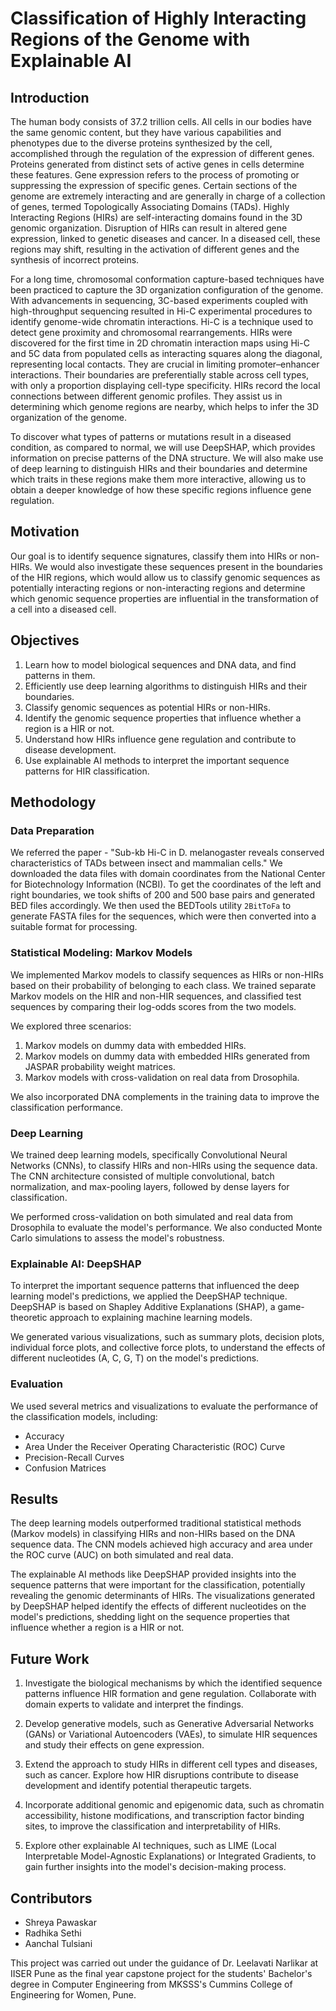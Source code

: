 # Classification of Highly Interacting Regions of the Genome with Explainable AI

## Introduction

The human body consists of 37.2 trillion cells. All cells in our bodies have the same genomic content, but they have various capabilities and phenotypes due to the diverse proteins synthesized by the cell, accomplished through the regulation of the expression of different genes. Proteins generated from distinct sets of active genes in cells determine these features. Gene expression refers to the process of promoting or suppressing the expression of specific genes. Certain sections of the genome are extremely interacting and are generally in charge of a collection of genes, termed Topologically Associating Domains (TADs). Highly Interacting Regions (HIRs) are self-interacting domains found in the 3D genomic organization. Disruption of HIRs can result in altered gene expression, linked to genetic diseases and cancer. In a diseased cell, these regions may shift, resulting in the activation of different genes and the synthesis of incorrect proteins.

For a long time, chromosomal conformation capture-based techniques have been practiced to capture the 3D organization configuration of the genome. With advancements in sequencing, 3C-based experiments coupled with high-throughput sequencing resulted in Hi-C experimental procedures to identify genome-wide chromatin interactions. Hi-C is a technique used to detect gene proximity and chromosomal rearrangements. HIRs were discovered for the first time in 2D chromatin interaction maps using Hi-C and 5C data from populated cells as interacting squares along the diagonal, representing local contacts. They are crucial in limiting promoter–enhancer interactions. Their boundaries are preferentially stable across cell types, with only a proportion displaying cell-type specificity. HIRs record the local connections between different genomic profiles. They assist us in determining which genome regions are nearby, which helps to infer the 3D organization of the genome.

To discover what types of patterns or mutations result in a diseased condition, as compared to normal, we will use DeepSHAP, which provides information on precise patterns of the DNA structure. We will also make use of deep learning to distinguish HIRs and their boundaries and determine which traits in these regions make them more interactive, allowing us to obtain a deeper knowledge of how these specific regions influence gene regulation.

## Motivation

Our goal is to identify sequence signatures, classify them into HIRs or non-HIRs. We would also investigate these sequences present in the boundaries of the HIR regions, which would allow us to classify genomic sequences as potentially interacting regions or non-interacting regions and determine which genomic sequence properties are influential in the transformation of a cell into a diseased cell.

## Objectives

1. Learn how to model biological sequences and DNA data, and find patterns in them.
2. Efficiently use deep learning algorithms to distinguish HIRs and their boundaries.
3. Classify genomic sequences as potential HIRs or non-HIRs.
4. Identify the genomic sequence properties that influence whether a region is a HIR or not.
5. Understand how HIRs influence gene regulation and contribute to disease development.
6. Use explainable AI methods to interpret the important sequence patterns for HIR classification.

## Methodology

### Data Preparation

We referred the paper - "Sub-kb Hi-C in D. melanogaster reveals conserved characteristics of TADs between insect and mammalian cells." We downloaded the data files with domain coordinates from the National Center for Biotechnology Information (NCBI). To get the coordinates of the left and right boundaries, we took shifts of 200 and 500 base pairs and generated BED files accordingly. We then used the BEDTools utility `2BitToFa` to generate FASTA files for the sequences, which were then converted into a suitable format for processing.

### Statistical Modeling: Markov Models

We implemented Markov models to classify sequences as HIRs or non-HIRs based on their probability of belonging to each class. We trained separate Markov models on the HIR and non-HIR sequences, and classified test sequences by comparing their log-odds scores from the two models.

We explored three scenarios:

1. Markov models on dummy data with embedded HIRs.
2. Markov models on dummy data with embedded HIRs generated from JASPAR probability weight matrices.
3. Markov models with cross-validation on real data from Drosophila.

We also incorporated DNA complements in the training data to improve the classification performance.

### Deep Learning

We trained deep learning models, specifically Convolutional Neural Networks (CNNs), to classify HIRs and non-HIRs using the sequence data. The CNN architecture consisted of multiple convolutional, batch normalization, and max-pooling layers, followed by dense layers for classification.

We performed cross-validation on both simulated and real data from Drosophila to evaluate the model's performance. We also conducted Monte Carlo simulations to assess the model's robustness.

### Explainable AI: DeepSHAP

To interpret the important sequence patterns that influenced the deep learning model's predictions, we applied the DeepSHAP technique. DeepSHAP is based on Shapley Additive Explanations (SHAP), a game-theoretic approach to explaining machine learning models.

We generated various visualizations, such as summary plots, decision plots, individual force plots, and collective force plots, to understand the effects of different nucleotides (A, C, G, T) on the model's predictions.

### Evaluation

We used several metrics and visualizations to evaluate the performance of the classification models, including:

- Accuracy
- Area Under the Receiver Operating Characteristic (ROC) Curve
- Precision-Recall Curves
- Confusion Matrices

## Results

The deep learning models outperformed traditional statistical methods (Markov models) in classifying HIRs and non-HIRs based on the DNA sequence data. The CNN models achieved high accuracy and area under the ROC curve (AUC) on both simulated and real data.

The explainable AI methods like DeepSHAP provided insights into the sequence patterns that were important for the classification, potentially revealing the genomic determinants of HIRs. The visualizations generated by DeepSHAP helped identify the effects of different nucleotides on the model's predictions, shedding light on the sequence properties that influence whether a region is a HIR or not.

## Future Work

1. Investigate the biological mechanisms by which the identified sequence patterns influence HIR formation and gene regulation. Collaborate with domain experts to validate and interpret the findings.

2. Develop generative models, such as Generative Adversarial Networks (GANs) or Variational Autoencoders (VAEs), to simulate HIR sequences and study their effects on gene expression.

3. Extend the approach to study HIRs in different cell types and diseases, such as cancer. Explore how HIR disruptions contribute to disease development and identify potential therapeutic targets.

4. Incorporate additional genomic and epigenomic data, such as chromatin accessibility, histone modifications, and transcription factor binding sites, to improve the classification and interpretability of HIRs.

5. Explore other explainable AI techniques, such as LIME (Local Interpretable Model-Agnostic Explanations) or Integrated Gradients, to gain further insights into the model's decision-making process.

## Contributors

- Shreya Pawaskar
- Radhika Sethi
- Aanchal Tulsiani

This project was carried out under the guidance of Dr. Leelavati Narlikar at IISER Pune as the final year capstone project for the students' Bachelor's degree in Computer Engineering from MKSSS's Cummins College of Engineering for Women, Pune.
